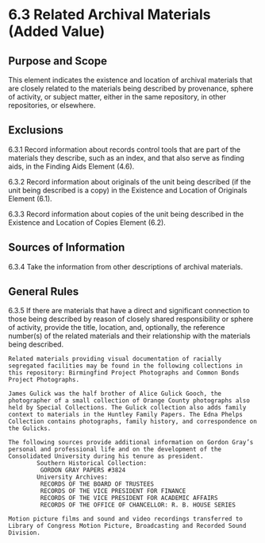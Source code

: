 # 6.3 Related Archival Materials (Added Value)

## Purpose and Scope

This element indicates the existence and location of archival materials that are closely related to the materials being described by provenance, sphere of activity, or subject matter, either in the same repository, in other repositories, or elsewhere.
## Exclusions

6.3.1 Record information about records control tools that are part of the materials they describe, such as an index, and that also serve as finding aids, in the Finding Aids Element (4.6).

6.3.2 Record information about originals of the unit being described (if the unit being described is a copy) in the Existence and Location of Originals Element (6.1).

6.3.3 Record information about copies of the unit being described in the Existence and Location of Copies Element (6.2).

## Sources of Information

6.3.4 Take the information from other descriptions of archival materials.

## General Rules

6.3.5 If there are materials that have a direct and significant connection to those being described by reason of closely shared responsibility or sphere of activity, provide the title, location, and, optionally, the reference number(s) of the related materials and their relationship with the materials being described.
```
Related materials providing visual documentation of racially segregated facilities may be found in the following collections in this repository: Birmingfind Project Photographs and Common Bonds Project Photographs.

James Gulick was the half brother of Alice Gulick Gooch, the photographer of a small collection of Orange County photographs also held by Special Collections. The Gulick collection also adds family context to materials in the Huntley Family Papers. The Edna Phelps Collection contains photographs, family history, and correspondence on the Gulicks.

The following sources provide additional information on Gordon Gray’s personal and professional life and on the development of the Consolidated University during his tenure as president.
        Southern Historical Collection:
         GORDON GRAY PAPERS #3824
        University Archives:
         RECORDS OF THE BOARD OF TRUSTEES
         RECORDS OF THE VICE PRESIDENT FOR FINANCE
         RECORDS OF THE VICE PRESIDENT FOR ACADEMIC AFFAIRS
         RECORDS OF THE OFFICE OF CHANCELLOR: R. B. HOUSE SERIES

Motion picture films and sound and video recordings transferred to Library of Congress Motion Picture, Broadcasting and Recorded Sound Division.
```
